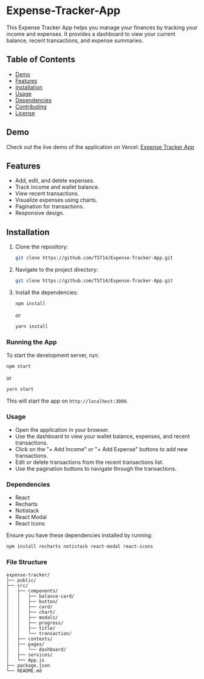 # Expense-Tracker-App
This Expense Tracker App helps you manage your finances by tracking your income and expenses. It provides a dashboard to view your current balance, recent transactions, and expense summaries.

## Table of Contents

- [Demo](#demo)
- [Features](#features)
- [Installation](#installation)
- [Usage](#usage)
- [Dependencies](#dependencies)
- [Contributing](#contributing)
- [License](#license)

## Demo

Check out the live demo of the application on Vercel: [Expense Tracker App](https://expense-tracker-app-ruby.vercel.app/)

## Features

- Add, edit, and delete expenses.
- Track income and wallet balance.
- View recent transactions.
- Visualize expenses using charts.
- Pagination for transactions.
- Responsive design.

## Installation

1. Clone the repository:

   ```bash
   git clone https://github.com/TST14/Expense-Tracker-App.git
   ```
   
2. Navigate to the project directory:

    ```sh
    git clone https://github.com/TST14/Expense-Tracker-App.git
    ```

3. Install the dependencies:

    ```sh
    npm install
    ```

    or

    ```sh
    yarn install
    ```

### Running the App

To start the development server, run:

```sh
npm start
```
or
```sh
yarn start
```

This will start the app on `http://localhost:3000`.

### Usage

* Open the application in your browser.
* Use the dashboard to view your wallet balance, expenses, and recent transactions.
* Click on the "+ Add Income" or "+ Add Expense" buttons to add new transactions.
* Edit or delete transactions from the recent transactions list.
* Use the pagination buttons to navigate through the transactions.

### Dependencies

* React
* Recharts
* Notistack
* React Modal
* React Icons

Ensure you have these dependencies installed by running:

```bash
npm install recharts notistack react-modal react-icons
```

### File Structure

```
expense-tracker/
├── public/
├── src/
│   ├── components/
│   │   ├── balance-card/
│   │   ├── button/
│   │   ├── card/
│   │   ├── chart/
│   │   ├── modals/
│   │   ├── progress/
│   │   ├── title/
│   │   └── transaction/
│   ├── contexts/
│   ├── pages/
│   │   └── dashboard/
│   ├── services/
│   └── App.js
├── package.json
└── README.md
```
